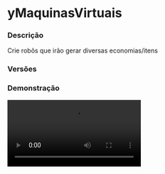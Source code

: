 # yMaquinasVirtuais
<secondary-label ref="rankup"/>

### Descrição
Crie robôs que irão gerar diversas economias/itens

### Versões
<secondary-label ref="1.8"/>
<secondary-label ref="1.9"/>
<secondary-label ref="1.10"/>
<secondary-label ref="1.11"/>
<secondary-label ref="1.12"/>
<secondary-label ref="1.13"/>
<secondary-label ref="1.14"/>
<secondary-label ref="1.15"/>
<secondary-label ref="1.16"/>
<secondary-label ref="1.17"/>
<secondary-label ref="1.18"/>
<secondary-label ref="1.19"/>
<secondary-label ref="1.20"/>
<secondary-label ref="1.21"/>

### Demonstração
<video src="//www.youtube.com/watch?v=EulF5gQvV9E"/>


<chapter title="Comandos" id="commands" collapsible="true">
<code-block lang="plain text">/maquinas - Abre o menu principal
/maquinas top - Abre o menu de top
/maquinas shop - Abre o menu de loja de máquinas
/maquinas amigos - Abre o menu de máquinas de amigos
/maquinas help - Envia a mensagem de ajuda
/maquinas givemaquina - Dá máquinas para um jogador
/maquinas giveslot - Dá slots para um jogador
/maquinas reload - Recarrega as configurações
/limite - Mostra o seu limite
/limite [player] - Mostra o limite de outro jogador
/limite help - Envia a mensagem de ajuda
/limite top - Abre o menu do top limite
/limite enviar - Envia limite para outro jogador
/limite give - Dá limite em item para um jogador
/limite remove - Remove limite de um jogador
/limite add - Adiciona limite para um jogador
/limite set - Seta o limite de um jogador</code-block>
</chapter>

<chapter title="Permissões" id="permissions" collapsible="true">
<code-block lang="plain text">ymaquinasvirtuais.admin - Permissão para ser reconhecido como admin
ymaquinasvirtuais.use - Permissão para o /maquinas
ymaquinasvirtuais.top - Permissão para o /maquinas top
ymaquinasvirtuais.shop - Permissão para o /maquinas shop
ymaquinasvirtuais.friends - Permissão para o /maquinas amigos
ymaquinasvirtuais.multiplicador.[quantia] - Permissão para ter uma x quantia de multiplicador
ymaquinasvirtuais.give - Permissão para o /maquina givemaquina
ymaquinasvirtuais.giveslot - Permissão para o /maquina giveslot
ymaquinasvirtuais.admin.reload - Permissão para o /maquina reload
ymaquinasvirtuais.limit.use - Permissão para o /limite
ymaquinasvirtuais.limit.others - Permissão para o /limite [player]
ymaquinasvirtuais.limit.send - Permissão para o /limite enviar
ymaquinasvirtuais.limit.set - Permissão para o /limite set
ymaquinasvirtuais.limit.add - Permissão para o /limite add
ymaquinasvirtuais.limit.remove - Permissão para o /limite remove
ymaquinasvirtuais.limit.give - Permissão para o /limite give
ymaquinasvirtuais.limit.remove - Permissão para o /limite remove</code-block>
</chapter>

## Placeholders
<primary-label ref="placeholders"/>

Aqui estão as placeholders disponíveis para utilização com este plugin. Consulte-as para entender como utilizá-las corretamente.

<code-block lang="plain text" ignore-vars="true">
%ymaquinasvirtuais_limit% - Retorna o limite do jogador formatado (1K, 1M, 1T...)
%ymaquinasvirtuais_limit_raw% - Retorna o limite do jogador sem formatar (1000.0, 100.0, 10000.0...)
</code-block>

## Configuração
<primary-label ref="config"/>
Confira os arquivos de configuração deste plugin e revise os detalhes para garantir uma implementação correta.

<chapter title="Arquivos de Configuração" collapsible="true">
<chapter title="Estrutura do diretório" collapsible="false">
<code-block lang="plain text" ignore-vars="true">
Estrutura do diretório:
└── yMaquinasVirtuais/
    ├── machines/
    │    └── tokens.yml
    ├── shop/
    │    └── machines.yml
    ├── bonus.yml
    ├── commands.yml
    ├── config.yml
    ├── discounts.yml
    ├── economies.yml
    ├── menus.yml
    └── messages.yml
</code-block>
</chapter>

<chapter title="machines" collapsible="true">
<chapter title="tokens.yml" collapsible="true">
<code-block lang="yaml" ignore-vars="true">
<![CDATA[
# Nome que irá aparecer nas mensagens
name: '&aMáquina de Tokens'

# Permissão para poder ativar a máquina
permission: ''

# Gerar apenas com o dono ou amigo online
generate-online: false

# Item que poderá ser ativado
item:
  material: 'INK_SACK:10'
  name: '&aMáquina de Tokens &fL.{level}'
  lore:
    - ''
    - '&f Tipo: &7Tokens&f.'
    - '&f Stack: &7{stack}'
    - ''
    - '&f Upgrades:'
    - '&f  > Drops gerados por rodada: &b{drops_round}'
    - '&f  > Velocidade de geração: &b{speed}s'
    - ''

# Mensagens
messages:
  sell: '&aVocê vendeu &7{amount}x {drop}&a por &6{yeconomias-tokens} tokens &8{bonus}&a.'

menu:
  icon:
    material: 'INK_SACK:10'
    name: '&aMáquina de Tokens &fL.{level}'
    lore:
      - '&7Esta maquina gera &aTokens&7.'
      - ''
      - '&f Stack: &7{stack}'
      - '&f Tokens gerados: &a{to_sell}'
      - ''
      - '&f Upgrades:'
      - '&f  > Drops gerados por rodada: &b{drops_round}'
      - '&f  > Velocidade de geração: &b{speed}s'
      - ''
      - '&aClique para gerenciar.'
  icon-friend:
    material: 'INK_SACK:10'
    name: '&aMáquina de Tokens &fL.{level}'
    lore:
      - '&7Esta maquina gera &aTokens&7.'
      - ''
      - '&f* Máquina de: &a{player}'
      - ''
      - '&f Stack: &7{stack}'
      - '&f Tokens gerados: &a{to_sell}'
      - ''
      - '&f Upgrades:'
      - '&f  > Drops gerados por rodada: &b{drops_round}'
      - '&f  > Velocidade de geração: &b{speed}s'
      - ''
      - '&aClique para gerenciar.'
  level:
    material: '365fc0426230a2e88df29d2d8ec4512e6dbdbc0777b4b83cdda2ede81864d6'
    name: '&aEvoluir Nível'
    lore:
      - '&7Evolua o nível da sua máquina'
      - '&7para deixar ela mais eficiente.'
      - ''
      - '&f{current_level} -> &a{next_level}'
      - ''
      - '&7Custo: &e{money} coins.'
      - ''
      - '&aClique para evoluir.'

# Níveis da máquina
levels:
  # nível máximo
  level-max: 2
  level1:
    # ordem do nível
    # default = 1
    order: 1
    # Delay de geração
    # em segundos
    delay: 10
    # Drops gerados por round
    drops: 1
    # Preço para chegar neste nível
    prices:
      price1:
        provider: 'money'
        amount: 1000.0
  level2:
    order: 2
    delay: 5
    drops: 2
    prices:
      price1:
        provider: 'money'
        amount: 10000.0

# Upgrades da máquina
upgrades:
  # Permitir o upgrade apenas ao chegar no nível máximo
  level-max: true
  # Quantidade de drops gerados
  drops:
    prices-per-level:
      price1:
        provider: 'money'
        amount: 10.0
    max: 5
    default: 0
    add-per-level: 1
  # Velocidade de geração de mobs
  speed:
    prices-per-level:
      price1:
        provider: 'money'
        amount: 15.0
    max: 5
    default: 0
    add-per-level: 1

# Sistema de drops
drop:
  # Possibilitar recolher o drop no armazém
  collect: true
  # Possibilitar vender o drop no armazém
  sell: true

  # Botão que será realizada a venda (LEFT | RIGHT)
  sell-button: 'LEFT'
  # Botão que será realizado recolher (LEFT | RIGHT)
  collect-button: 'RIGHT'

  # Permissão para recolher drops (deixe vazio '' para não usar)
  collect-permission: 'ymaquinasvirtuais.iron.coletar'
  # Permissão para vender drops (deixe vazio '' para não usar)
  sell-permission: 'ymaquinasvirtuais.iron.vender'

  # Tipos de drop
  types:
    tokens:
      drop:
        material: 'INK_SACK:10'
      name: '&aTokens'
      # ícone que irá ficar no menu de drops
      icon:
        material: 'INK_SACK:10'
        name: '&aTokens'
        lore:
          - ''
          - ' &fDrops armazenados: &a{drops_stored}&f.'
          - ' &fValor por drop: &a1 tokens&f.'
          - ' &fValor total: &a{yeconomias-tokens} tokens&f.'
          - ' &fSeu bônus: &b{bonus_raw}%&f.' # bonus formatado: {bonus}
          - ''
          - '&aBotão &fESQUERDO&a para vender.'
          - '&aBotão &fDIREITO&a para recolher.'
      # Economias que o drop irá dar
      currencies:
        preco1:
          provider: 'yeconomias-tokens'
          amount: 1.0

  # O Drop vai executar um comando ao ser recolhido?
  command:
    enabled: false
    # Preço por drop (para o comando)
    price: 100.0
    # usar a placeholder {quantia} para ter a quantia de drops e executar o comando só 1x
    use-amount: true
    # multiplica a quantia pelo preço e o bônus (essencial para dar em outras economias)
    multiply-price: true
    # não checar se o inv está cheio (apenas quando os comandos tiverem ativos)
    inv-bypass: true
    # coletar diretamente, sem precisar digitar a quantia no chat (apenas quando os comandos tiverem ativos)
    collect-chat-bypass: true
    # formatar a quantia que será executada no comando. Ex: 1k, 10k, 1M
    amount-format: true
    commands: [ 'give {player} iron_ingot {amount}' ]
]]>
</code-block>
</chapter>

</chapter>

<chapter title="shop" collapsible="true">
<chapter title="machines.yml" collapsible="true">
<code-block lang="yaml" ignore-vars="true">
<![CDATA[
machines:
  1:
    # Item da máquina.
    item:
      material: 'INK_SACK:10'
      name: '&aMáquina de Tokens'
      lore:
        - ''
        - '&fPreço: &a{money} coins&f.'
        - ''
        - '&a&lFORMAS DE COMPRA'
        - ''
        - '&7&l• &fBotão direito: &7Comprar 1&f.'
        - '&7&l• &fBotão Q: &7Comprar limite&f.'
        - '&7&l• &fBotão esquerdo: &7Escolher quantia&f.'
        - ''
    # Tipo da maquina
    machine: 'tokens'
    # Nível da máquina
    level: 1
    # Data de liberação para comprar
    release-in: '16/10/2020-10:00'
    # Placeholder {rank} na lore da compra indisponível
    rank: '&7[Membro]'
    # Custos para comprar
    prices:
      price1:
        provider: 'money' #tipos: Money, plugin de pontos
        amount: 1000.0
]]>
</code-block>
</chapter>

</chapter>

<chapter title="bonus.yml" collapsible="true">
<code-block lang="yaml" ignore-vars="true">
<![CDATA[
bonus:
  membro:
    order: 1
    # Permissão para ser reconhecido
    permission: 'ymaquinasvirtuais.bonus.membro'
    # Nome que irá aparecer nas mensagens
    display: '&7[Membro]'
    # Quantia do bônus em %
    bonus: 10.0
]]>
</code-block>
</chapter>

<chapter title="commands.yml" collapsible="true">
<code-block lang="yaml" ignore-vars="true">
<![CDATA[
#     ___                                          _
#    / __\___  _ __ ___  _ __ ___   __ _ _ __   __| |___
#   / /  / _ \| '_ ` _ \| '_ ` _ \ / _` | '_ \ / _` / __|
#  / /__| (_) | | | | | | | | | | | (_| | | | | (_| \__ \
#  \____/\___/|_| |_| |_|_| |_| |_|\__,_|_| |_|\__,_|___/
#
# Lista de comandos do plugin.

# Utilize "comando|comando" para criar aliases.
# Por exemplo: "gm|gamemode"
# Você pode criar quantas aliases quiser.
commands:
  machine: 'machine|machines|maquina|maquinas'
  limit: 'limit|limite|limits|limites'
]]>
</code-block>
</chapter>

<chapter title="config.yml" collapsible="true">
<code-block lang="yaml" ignore-vars="true">
<![CDATA[
#        __  __                   _               __     ___      _               _
#  _   _|  \/  | __ _  __ _ _   _(_)_ __   __ _ __\ \   / (_)_ __| |_ _   _  __ _(_)___
# | | | | |\/| |/ _` |/ _` | | | | | '_ \ / _` / __\ \ / /| | '__| __| | | |/ _` | / __|
# | |_| | |  | | (_| | (_| | |_| | | | | | (_| \__ \\ V / | | |  | |_| |_| | (_| | \__ \
#  \__, |_|  |_|\__,_|\__, |\__,_|_|_| |_|\__,_|___/ \_/  |_|_|   \__|\__,_|\__,_|_|___/
#  |___/                 |_|
# Discord: discord.ystoreplugins.com.br
# Site: ystoreplugins.com.br
#

# Modo de depuração para correção de problemas no plugin.
debug-mode: false

#      ___      _        _
#     /   \__ _| |_ __ _| |__   __ _ ___  ___
#    / /\ / _` | __/ _` | '_ \ / _` / __|/ _ \
#   / /_// (_| | || (_| | |_) | (_| \__ \  __/
#  /___,' \__,_|\__\__,_|_.__/ \__,_|___/\___|
#
# Configurações do banco de dados.

database:
  # Determina o tipo de banco de dados. Valores válidos: [SQLITE, MYSQL, HIKARI (recomendado)]
  storage-type: SQLITE

  # Dados para conexão ao banco de dados MYSQL.
  data:
    # Endereço de conexão do banco de dados. [EX: 127.0.0.1]
    host: localhost
    # Porta de conexão do banco de dados. [EX: 3306]
    port: 3306
    # Nome do banco de dados a ser conectado. [EX: minecraft]
    database: ''
    # Usuário de conexão. [EX: root]
    username: ''
    # Senha do usuário de conexão: [EX: 123]
    password: ''

#   __      _   _   _
#  / _\ ___| |_| |_(_)_ __   __ _ ___
#  \ \ / _ \ __| __| | '_ \ / _` / __|
#  _\ \  __/ |_| |_| | | | | (_| \__ \
#  \__/\___|\__|\__|_|_| |_|\__, |___/
#
# Sistemas principais.

# Delay para carregar os dados depois do login
# Necessário para usar em servidor de mina separado
# Recomendado: 20 ticks
login-delay: 20

# Este limite serve para recolher recompensas
# Desativar ou aumentar o limite pode gerar lag
# e em alguns casos crashar o servidor.
limit:
  enabled: true
  # Máximo que irá recolher por vez
  max: 1000

# Sistemas gerais
general:
  # Limite máximo de amigos que uma máquina pode ter
  # deixe 0 para ser infinito
  friend-max: 0
  # Acumular os bônus que tiver permissão
  accumulate-bonus: true
  # Sistema de bolsa de valores (yBolsa, StormEconomy ou HeroBolsa)
  bolsa: true
  # Formatador de bônus
  formatter-bonus-has: '&fBônus: &a{bonus}%&7 ({display}&7)'
  formatter-bonus-no-has: ''
  # Quantia máxima que pode ter de multiplicador
  multiplier-max: 10
  # Ativar a compra usando o limite disponível com o botão "Q"
  # Isto só funciona se o limite estiver ativado
  buy-q: true
  # Delay da compra com Q
  # em segundos
  buy-q-delay: 10
  # Ativar a compra via chat
  # caso desativado, comprará apenas 1 unidade (sem contar o multiplicador)
  buy-chat: true
  # Gastar limite ao comprar
  spend-limit: false
  # Delay da coleta
  # em segundos
  collect-delay: 10

# Limite de compra de máquinas na loja.
limit-shop:
  # Ativar o limite
  enabled: true
  # Quantia de limite que o jogador ganhar ao se registrar.
  default: 1
  # Máximo de limite que o jogador pode ter.
  # Deixe 0 para ser infinito.
  max: 100
  # Item do limite que será ativável
  item:
    material: '667da379f51d85d74fdba39a164d3f5062ef2ffc0b3e04d339376773931a4e'
    name: '&bLimite de compra'
    lore:
      - ''
      - '&fQuantia: &a{amount}'
      - ''
      - '&7Clique com botão direito para ativar.'
      - ''
      - '&7Clique com shift + botão direito para compactar'
      - '&7todos os seus limites no inventário em 1 só.'
      - ''

slots:
  # Quantia padrão de slots que o jogador irá ter
  default: 1
  # Quantia máxima de slots que o jogador poderá ter
  max: 20
  # Item do slot que será ativável
  item:
    material: 'HOPPER'
    name: '&bSlots'
    lore:
      - ''
      - '&fQuantia: &a{amount}'
      - ''
      - '&7Clique com botão direito para ativar.'
]]>
</code-block>
</chapter>

<chapter title="discounts.yml" collapsible="true">
<code-block lang="yaml" ignore-vars="true">
<![CDATA[
discounts:
  member:
    order: 1
    permission: 'ymaquinasvirtuais.member'
    display: '&7[Membro]'
    discount: 10.0 # em % do valor total
]]>
</code-block>
</chapter>

<chapter title="economies.yml" collapsible="true">
<code-block lang="yaml" ignore-vars="true">
<![CDATA[
#  _____                                  _
# | ____| ___  ___  _ __   ___  _ __ ___ (_) ___  ___
# |  _|  / __|/ _ \| '_ \ / _ \| '_ ` _ \| |/ _ \/ __|
# | |___| (__| (_) | | | | (_) | | | | | | |  __/\__ \
# |_____|\___|\___/|_| |_|\___/|_| |_| |_|_|\___||___/

# Providers disponíveis:
#
#   AtlasEconomiaSecundaria, AtlasMinas, AtlasMinasV2,
#   JH_Shop, LegendaryEconomy, NextCash, PlayerPoints,
#   StormEconomiaSecundaria, StormMinas, TGCash,
#   yAlmas, yPoints, yRankup,
#   Vault
#

economies:
  money:
    # Coloque o nome do plugin
    # Para money deixe Money
    provider: 'Money'
    # Formato inteiro
    display: 'Dinheiro'
    # Formato abreviado
    abbreviated: 'coins'
    # Permitir que comercializem na loja com o jogador offline
    allow-offline: true
    # Permissão para o usuário conseguir definir esta economia
    permission: 'ymaquinasvirtuais.provider.money'
  yeconomias-tokens:
    # Coloque o nome do plugin
    # Para money deixe Money
    provider: 'yeconomias-tokens'
    # Formato inteiro
    display: 'Tokens'
    # Formato abreviado
    abbreviated: 'tokens'
    # Permitir que comercializem na loja com o jogador offline
    allow-offline: true
    # Permissão para o usuário conseguir definir esta economia
    permission: 'ymaquinasvirtuais.provider.yeconomias-tokens'
]]>
</code-block>
</chapter>

<chapter title="menus.yml" collapsible="true">
<code-block lang="yaml" ignore-vars="true">
<![CDATA[
#
#    /\/\   ___ _ __  _   _ ___
#   /    \ / _ \ '_ \| | | / __|
#  / /\/\ \  __/ | | | |_| \__ \
#  \/    \/\___|_| |_|\__,_|___/
#
# Sistema de menus.

# Setas dos menus.
arrows:
  back:
    material: 'ARROW:0'
    name: '&cVoltar'
    lore: ['&7Clique para voltar ao menu anterior.']
  previous:
    material: 'ARROW:0'
    name: '&cAnterior'
    lore: ['&7Clique para ir à página anterior.']
  next:
    material: 'ARROW:0'
    name: '&aPróximo'
    lore: ['&7Clique para ir à próxima página.']

# Menu de gerenciar membros
main:
  name: '&8Máquinas'
  size: 45
  slots: [ 10, 11, 12, 13, 14, 15, 16, 20, 21, 22, 23, 24, 25 ]
  previous-slot: 36
  next-slot: 44
  #
  sell-all-slot: 39
  profile-slot: 40
  top-slot: 41
  shop-slot: 37
  friends-machines-slot: 43
  #
  items:
    profile:
      material: '{player}'
      name: '&eSuas informações'
      lore: [ '', ' &fSlots: &c{slots_current}&7/&a{slots_total}', '', ' &fMáquinas funcionando: &a{machines}&f.', ' &fDrops a vender: &7{to_sell}&f.', '' ]
    sell-all:
      material: 'CAULDRON_ITEM'
      name: '&eVender Tudo!'
      lore: [ '&7Venda os drops da sua', '&7máquina de uma só vez.', '', ' &fDrops a vender: &7{to_sell}', '', '&aClique para vender.' ]
    sell-all-permission:
      material: 'CAULDRON_ITEM'
      name: '&cVender Tudo!'
      lore: [ '&7Venda os drops da sua', '&7máquina de uma só vez.', ' &fDrops a vender: &7{to_sell}', '', '&cVocê não tem permissão' ]
    top:
      material: 'SIGN'
      name: '&eTOP'
      lore: [ '&7Clique para ver os', '&7jogadores que possuem', '&7mais máquinas.' ]
    shop:
      material: 'EMERALD'
      name: '&eShop!'
      lore: [ '&7Clique para comprar', '&7mais máquinas.' ]
    friends-machines:
      material: 'GOLD_INGOT'
      name: '&eMáquinas de Amigos!'
      lore: [ '&7Clique para gerenciar as', '&7máquinas dos seus amigos.' ]
  facing:
    e0:
      slot: 10
      material: 'STAINED_GLASS_PANE:14'
      name: ' '
      lore: []
    e1:
      slot: 11
      material: 'STAINED_GLASS_PANE:14'
      name: ' '
      lore: []
    e2:
      slot: 12
      material: 'STAINED_GLASS_PANE:14'
      name: ' '
      lore: []
    e3:
      slot: 13
      material: 'STAINED_GLASS_PANE:14'
      name: ' '
      lore: []
    e4:
      slot: 14
      material: 'STAINED_GLASS_PANE:14'
      name: ' '
      lore: []
    e5:
      slot: 15
      material: 'STAINED_GLASS_PANE:14'
      name: ' '
      lore: []
    e6:
      slot: 16
      material: 'STAINED_GLASS_PANE:14'
      name: ' '
      lore: []
    e7:
      slot: 19
      material: 'STAINED_GLASS_PANE:14'
      name: ' '
      lore: []
    e8:
      slot: 20
      material: 'STAINED_GLASS_PANE:14'
      name: ' '
      lore: []
    e9:
      slot: 21
      material: 'STAINED_GLASS_PANE:14'
      name: ' '
      lore: []
    e10:
      slot: 22
      material: 'STAINED_GLASS_PANE:14'
      name: ' '
      lore: []
    e11:
      slot: 23
      material: 'STAINED_GLASS_PANE:14'
      name: ' '
      lore: []
    e12:
      slot: 24
      material: 'STAINED_GLASS_PANE:14'
      name: ' '
      lore: []
    e13:
      slot: 25
      material: 'STAINED_GLASS_PANE:14'
      name: ' '
      lore: []

# Menu de máquinas de amigos
friends-machines:
  name: '&8Máquinas - Amigos'
  size: 45
  slots: [ 10, 11, 12, 13, 14, 15, 16, 20, 21, 22, 23, 24, 25 ]
  previous-slot: 36
  next-slot: 44
  #
  back-slot: 39
  sell-all-slot: 40
  #
  items:
    sell-all:
      material: 'CAULDRON_ITEM'
      name: '&eVender Tudo!'
      lore: [ '&7Venda os drops da sua', '&7máquina de uma só vez.', '', ' &fDrops a vender: &7{to_sell}', '', '&aClique para vender.' ]
    sell-all-permission:
      material: 'CAULDRON_ITEM'
      name: '&cVender Tudo!'
      lore: [ '&7Venda os drops da sua', '&7máquina de uma só vez.', ' &fDrops a vender: &7{to_sell}', '', '&cVocê não tem permissão' ]
  facing:
    e0:
      slot: 10
      material: 'STAINED_GLASS_PANE:14'
      name: ' '
      lore: []
    e1:
      slot: 11
      material: 'STAINED_GLASS_PANE:14'
      name: ' '
      lore: []
    e2:
      slot: 12
      material: 'STAINED_GLASS_PANE:14'
      name: ' '
      lore: []
    e3:
      slot: 13
      material: 'STAINED_GLASS_PANE:14'
      name: ' '
      lore: []
    e4:
      slot: 14
      material: 'STAINED_GLASS_PANE:14'
      name: ' '
      lore: []
    e5:
      slot: 15
      material: 'STAINED_GLASS_PANE:14'
      name: ' '
      lore: []
    e6:
      slot: 16
      material: 'STAINED_GLASS_PANE:14'
      name: ' '
      lore: []
    e7:
      slot: 19
      material: 'STAINED_GLASS_PANE:14'
      name: ' '
      lore: []
    e8:
      slot: 20
      material: 'STAINED_GLASS_PANE:14'
      name: ' '
      lore: []
    e9:
      slot: 21
      material: 'STAINED_GLASS_PANE:14'
      name: ' '
      lore: []
    e10:
      slot: 22
      material: 'STAINED_GLASS_PANE:14'
      name: ' '
      lore: []
    e11:
      slot: 23
      material: 'STAINED_GLASS_PANE:14'
      name: ' '
      lore: []
    e12:
      slot: 24
      material: 'STAINED_GLASS_PANE:14'
      name: ' '
      lore: []
    e13:
      slot: 25
      material: 'STAINED_GLASS_PANE:14'
      name: ' '
      lore: []

# Menu da máquina
machine:
  name: '&8Máquina'
  size: 27
  back-slot: 0
  items:
    info-slot: 10
    drops-slot: 11
    friends-slot: 13
    upgrades-slot: 15
    level-slot: 16
    remove-slot: 12
    # ícones do menu upgrades direto no principal
    upgrades-drops-slot: -1
    upgrades-speed-slot: -1
    #
    info:
      material: '{machine}'
      name: '&a{machine} &fL.{level}'
      lore:
        - ''
        - ' &fDono: &7{owner}&f.'
        - ' &fStack: &7{stack}&f.'
        - ' &fDrops armazenados: &a{to_sell}&f.'
        - ''
        - ' &f> Drops gerados por rodada: &b{drops_round}&f.'
        - ' &f> Velocidade de geração: &b{speed}s&f.'
        - ''
    drops:
      material: '12ef39437d7d43a034c5a40b974e8d2c6734a218c76485d04910f507bdc2e809'
      name: '&aDrops'
      lore:
        - '&7Gerencie os drops que estão'
        - '&7armazenados nesta máquina.'
        - ''
        - ' &fDrops armazenados: &a{to_sell}&f.'
        - ''
        - '&aClique para gerenciar.'
    upgrades:
      material: '365fc0426230a2e88df29d2d8ec4512e6dbdbc0777b4b83cdda2ede81864d6'
      name: '&aUpgrades'
      lore:
        - '&7Sua máquina necessita de'
        - '&7melhorias para ficar mais'
        - '&7eficiente.'
        - ''
        - '&aClique para acessar.'
    level-cant:
      material: 'BARRIER'
      name: '&cEvoluir Nível'
      lore:
        - '&cA máquina já está no nível máximo.'
    friends:
      material: '1cba7277fc895bf3b673694159864b83351a4d14717e476ebda1c3bf38fcf37'
      name: '&aAmigos'
      lore:
        - '&7Acesse as preferências de'
        - '&7amizade desta máquina.'
        - ''
        - '&aClique para acessar.'
    remove:
      material: BARRIER
      name: '&cRemover'
      lore:
        - '&7Remova máquinas deste stack de'
        - '&7máquinas.'
        - ''
        - '&aBotão &fESQUERDO&a para remover TODOS.'
        - '&aBotão &fDIREITO&a para escolher a quantia.'

# Menu de top
top:
  name: '&8TOP MÁQUINAS'
  size: 36
  slots: [ 10, 11, 12, 13, 14, 15, 16 ]
  back-slot: 31
  previous-slot: 9
  next-slot: 17
  items:
    # Item do top máquinas
    machines:
      material: '{player}'
      name: '&7{player}'
      lore:
        - ''
        - '&fMáquinas funcionando: &7{amount}'
        - '&fPosição: &e{pos}º'
        - ''

# Menu upgrades
upgrades:
  name: '&8Máquina'
  size: 27
  back-slot: 18
  items:
    drops-slot: 12
    speed-slot: 14
    drops:
      material: EYE_OF_ENDER
      name: '&aUpgrade de Drops'
      lore:
        - '&7Esta evolução faz com que a'
        - '&7máquina produza mais drops'
        - '&7por rodada.'
        - ''
        - ' &fNível: &7{nivel_actual}/{nivel_max}&f.'
        - ' &fDrops obtidos por mob: &7{drops_actual}/{drops_max}&f.'
        - ' &fCusto para próx nível: &7{money} coins&f.'
        - ''
        - '&aClique para evoluir.'
    drops-max:
      material: EYE_OF_ENDER
      name: '&aUpgrade de Drops'
      lore:
        - '&7Esta evolução faz com que a'
        - '&7máquina produza mais drops'
        - '&7por rodada.'
        - ''
        - ' &fNível: &7{nivel_actual}/{nivel_max}&f.'
        - ' &fDrops obtidos por mob: &7{drops_actual}/{drops_max}&f.'
        - ''
        - '&cVocê já está no máximo.'
    speed:
      material: EXP_BOTTLE
      name: '&aUpgrade de Velocidade'
      lore:
        - '&7Esta evolução faz com que o'
        - '&7tempo de geração da máquina'
        - '&7seja reduzido.'
        - ''
        - ' &fNível: &7{nivel_actual}/{nivel_max}&f.'
        - ' &fTempo: &7{speed_actual}s/{speed_max}s&f.'
        - ' &fCusto para próx nível: &7{money} coins&f.'
        - ''
        - '&aClique para evoluir.'
    speed-max:
      material: EXP_BOTTLE
      name: '&aUpgrade de Velocidade'
      lore:
        - '&7Esta evolução faz com que o'
        - '&7tempo de geração da máquina'
        - '&7seja reduzido.'
        - ''
        - ' &fNível: &7{nivel_actual}/{nivel_max}&f.'
        - ' &fTempo: &7{speed_actual}s/{speed_max}s&f.'
        - ''
        - '&cVocê já está no máximo.'

# Menu de drops
drops:
  name: '&8Máquina'
  size: 54
  slots: [ 10, 11, 12, 13, 14, 15, 16, 19, 20, 21, 22, 23, 24, 25, 28, 29, 30, 31, 32, 33, 34 ]
  previous-slot: 18
  next-slot: 26
  back-slot: 49

# Menu de amigos
friends:
  name: '&8Máquina'
  size: 54
  slots: [ 10, 11, 12, 13, 14, 15, 16, 19, 20, 21, 22, 23, 24, 25 28, 29, 30, 31, 32, 33, 34, 37, 38, 39, 40, 41, 42, 43 ]
  previous-slot: 9
  next-slot: 17
  back-slot: 18
  items:
    add-slot: 27
    add:
      material: '8e9b27fccd80921bd263c91dc511d09e9a746555e6c9cad52e8562ed0182a2f'
      name: '&aAdicionar amigo'
      lore:
        - '&7Clique aqui para adicionar'
        - '&7amigos para poder usar'
        - '&7esta máquina.'
    friend:
      material: '{player}'
      name: '&a{player}'
      lore:
        - ''
        - '&aBotão &fDIREITO&a para deletar.'
        - ''

shop:
  name: '&8Loja de máquinas'
  size: 54
  slots: [ 10, 11, 12, 13, 14, 15, 16, 19, 20, 21, 22, 23, 24, 25, 28, 29, 30, 31, 32, 33, 34 ]
  previous-slot: 47
  next-slot: 53
  back-slot: 45
  # Itens da loja
  items:
    info-slot: 49
    multiplier-slot: 50
    info:
      material: '1cba7277fc895bf3b673694159864b83351a4d14717e476ebda1c3bf38fcf37'
      name: '&aInformações gerais'
      lore:
        - '&7Máquinas são uma das partes mais'
        - '&7importantes do servidor! Com'
        - '&7elas, é possível receber muuuitos'
        - '&7coins!'
        - ''
        - '&fDesconto: &7{discount}% ( {group} &7)&f.'
        - '&fLimite de compra: &7{limit}&f.'
    multiplier:
      material: 'b73e87235a2f691cf14bb0d414fda2563f040865c74273bf2c8bc095fecb228'
      name: '&aMultiplicador de compra'
      lore:
        - '&7Quanto mais limite de compra,'
        - '&7mais máquinas é possível comprar'
        - '&7por vez, porém, há mais um jeito'
        - '&7de comprar máquinas mais rápido,'
        - '&7que é o multiplicador de compra!'
        - '&7Ele fornece mais máquinas a'
        - '&7cada compra feita.'
        - ''
        - ' &fMultiplicador ativo: &7{active}&f.'
        - ' &fMultiplicador máximo: &7{max}&f.'
        - ''
        - '&aClique para alterar seu multiplicador.'
    # Configurações gerais dos itens
    # Quando a máquina não foi liberado na data ainda.
    wait:
      material: BARRIER
      name: '{machine}'
      lore:
        - ''
        - '&cVocê não pode comprar esta máquina.'
        - '&7Ela será liberado em: &f{date} - &f{hour}'
        - '&7Tempo para liberar: &f{time_formatted}'
        - ''
    # Quando o jogador não tiver permissão de comprar aquela máquina.
    permission:
      material: BARRIER
      name: '{machine}'
      lore:
        - ''
        - '&cVocê não pode comprar esta máquina.'
        - '&7Você não possui permissão.'
        - ''
]]>
</code-block>
</chapter>

<chapter title="messages.yml" collapsible="true">
<code-block lang="yaml" ignore-vars="true">
<![CDATA[
#
#    /\/\   ___  ___ ___  __ _  __ _  ___  ___
#   /    \ / _ \/ __/ __|/ _` |/ _` |/ _ \/ __|
#  / /\/\ \  __/\__ \__ \ (_| | (_| |  __/\__ \
#  \/    \/\___||___/___/\__,_|\__, |\___||___/
#                              |___/
#
# Plugin messages

chat:
  syntax: '&cUse: /{command} {syntax}'
  target: '&cJogador {player} não encontrado.'
  number: '&cO argumento não é um número.'
  permission: '&cVocê não tem permissão para fazer isto.'
  console: '&cApenas jogadores in-game podem realizar esta ação.'
  cancelled: '&cVocê cancelou a ação.'
  reload: '&aConfigurações recarregadas com sucesso.'
  help: |

    &aMáquinas comandos:

    &a> /maquinas
    &a> /maquinas top
    &a> /maquinas shop
    &a> /maquinas amigos
    &a> /maquinas givemaquina <player> <maquina> <level> <quantia>
    &a> /maquinas giveslot <player> <quantia>

  help-limit: |
    &bComandos disponíveis:
    &b > &3/limite &8- &fMostra o seu limite
    &b > &3/limite <player> &8- &fMostra o limite de outro jogador
    &b > &3/limite help &8- &fEnvia essa mensagem
    &b > &3/limite give <player> <quantia> &8- &fDá limite em item para um jogador
    &b > &3/limite remove <player> <quantia> &8- &fRemove limite de um jogador
    &b > &3/limite add <player> <quantia> &8- &fAdiciona limite para um jogador
    &b > &3/limite set <player> <quantia> &8- &fSeta o limite de um jogador
  machine-give: '&aVocê deu &7{amount}x {machine}&a para o jogador &7{player}&a.'
  machine-received: '&aVocê recebeu &7{amount}x {machine}&a.'
  machine-list: |
    &cMáquina não encontrada.
    &cMáquinas disponíveis: &f{list}
  level-list: |
    &cLevel não encontrado.
    &cLéveis disponíveis: &f{list}
  no-balance: '&cVocê não tem {provider_display} suficiente para isto. Disponível: {provider_balance}&c.'
  digit-remove: |

    &aDigite a quantia de máquinas que deseja remover.
    &7para cancelar digite &ncancelar&7.

  digit-add: |

    &aDigite no chat o nome do seu amigo que quer adicionar.'
    &7para cancelar digite &ncancelar&7.'

  collect-need: '&cEste stack possui apenas {stack} máquinas.'
  max-friend: '&cEsta máquina atingiu o limite máximo de amigos.'
  added: '&aVocê adicionou o jogador &7{player}&a na sua máquina.'
  already-added: '&cEste jogador já está adicionado.'
  add-owner: '&cVocê não pode adicionar o dono como amigo na máquina.'
  upgraded: '&aVocê adquiriu &f+1 nível&a do upgrade por &f{money} coins&a.'
  evolved: '&aVocê evoluiu &f+1 nível&a da sua máquina por &f{money} coins&a.'
  digit-collect: |

    &aDigite a quantia que você quer coletar.

    &8| &fVocê possui &6{amount}&f disponível.
    &8| &fDigite &8TUDO &fpara coletar tudo.

    &7Para cancelar digite &ncancelar&7.

  digit-multiplier: |

    &8| &aDigite no chat a quantia de multiplicador que deseja.

    &f> &7Atual: &b{active}&7.
    &f> &7Máximo: &b{max}&7.

  digit-machines: |

    &aDigite a quantia de máquinas que deseja.
    &7para cancelar digite &ncancelar&7.

  collect: '&aVocê coletou &7{amount}x {drop} (&8{bonus})&a.'
  inv-full: '&cSeu inventário está cheio.'
  insufficient: '&cEsta máquina não possui drops suficiente.'
  yourself: '&cVocê não pode realizar esta ação à si mesmo.'
  perm-this-machine: '&cVocê não tem permissão para nesta máquina.'
  need-level-max: '&cA máquina precisa estar no nível máximo.'
  just-owner: '&cApenas o dono da máquina pode fazer isto.'
  not-enough-slot: '&cVocê não possui slot disponíveis.'
  sell-all: '&aVocê vendeu &fx{amount} drops&a.'
  delay: '&cAguarde &e{time} &cpara adquirir novamente.'
  limit-insuficient: '&cVocê não possui limite suficiente. Disponível: &7{limit}&c.'
  bought: |
    &bObrigado por adquirir máquinas na loja de máquinas. Confira as informações da compra:

    &7&l| &fMáquina: &7{machine}&f.
    &7&l| &fQuantia: &7{amount}&f.

  multiplier-max: '&cVocê não pode definir mais que o seu máximo: &7{max}&c.'
  multiplier-defined: '&aVocê definiu seu multiplicador para &7{multiplier}&a.'
  limit: |
    &bQuantidade de limite que você possui: &f{limit}&b.
  limit-changed: '&aLimite do jogador &7{player}&a alterado para &7{amount}&a.'
  limit-give: '&aVocê deu &e{amount} &ade limite para o jogador &e{player}&a.'
  limit-no-balance: '&bVocê não possui &f{limit} limite&b.'
  limit-target-max: '&bO jogador já possui o máximo de limite permitido: &f{limit}&b.'
  limit-sent: '&bVocê enviou &f{limit} limite&b para o jogador &f{player}&b.'
  limit-received: '&bVocê recebeu &f{limit} limite&b do jogador &f{player}&b.'
  limit-target: |
    &bQuantidade de limite que &7{player}&b possui: &f{limit}&b.
  limit-converted: '&cVocê compactou todos seus limites em 1.'
  limit-activated: '&aVocê ativou &e{amount} &ade limites.'
  limit-max: '&cVocê já chegou no máximo.'
  slot-activated: '&aVocê ativou &e{amount} &ade slots.'
  slot-max: '&cVocê já chegou no máximo.'
  slot-give: '&aVocê deu &e{amount} &ade slots para o jogador &e{player}&a.'
  machine-activated: '&cMáquina ativada com sucesso.'
  machine-collected: '&a{amount}x {machine} &aremovida(s).'
  delay-collect: '&cAguarde &e{time} &cpara coletar novamente.'
]]>
</code-block>
</chapter>

</chapter>
## Erros comuns
<primary-label ref="errors"/>

Antes de configurar o plugin, revise os pontos listados aqui para evitar problemas frequentes durante a configuração.

<seealso style="cards">
    <category ref="wrs">
        <a href="yplugins.md"></a>        <a href="https://ystoreplugins.com.br/plugins/detalhes/125-yMaquinasVirtuais">Site do plugin yMaquinasVirtuais</a>
    </category>
</seealso>
